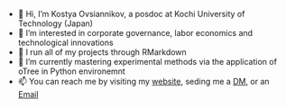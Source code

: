 - 👋 Hi, I’m Kostya Ovsiannikov, a posdoc at Kochi University of Technology (Japan)
- 👀 I’m interested in corporate governance, labor economics and technological innovations
- 🌱 I run all of my projects through RMarkdown
- 💞️ I’m currently mastering experimental methods via the application of oTree in Python environemnt
- 📫 You can reach me by visiting my <a href="https://kovsiannikov.com">website</a>, seding me a <a href="https://twitter.com/kovsiann">DM</a>, or an <a href = "mailto: k.ovsiannikov@gmail.com">Email</a>

<!---
ko-suta/ko-suta is a ✨ special ✨ repository because its `README.md` (this file) appears on your GitHub profile.
You can click the Preview link to take a look at your changes.
--->
